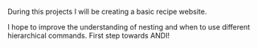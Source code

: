 During this projects I will be creating a basic recipe website.

I hope to improve the understanding of nesting and when to use different hierarchical commands. First step towards ANDI! 